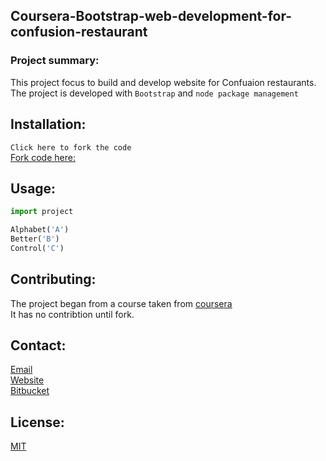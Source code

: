 ## Coursera-Bootstrap-web-development-for-confusion-restaurant
### Project summary:

This project focus to build and develop website for Confuaion restaurants.
The project is developed with ```Bootstrap``` and ```node package management```



## Installation:
```Click here to fork the code``` <br>
[Fork code here:](https://github.com/john-BAPTIS/Coursera-Bootstrap-web-development-for-confusion-restaurant.git)



## Usage:

```python
import project

Alphabet('A')
Better('B')
Control('C')
```


## Contributing:
The project began from a course taken from [coursera](https://www.coursera.org/account/accomplishments/certificate/HGCZ53DJXL5V) <br>
It has no contribtion until fork.


## Contact:
[Email](jamesakweter@gmail.com) <br>
[Website](https://www.jamesakweter.com) <br>
[Bitbucket](bitbucket.com/233james) <br>


## License:
[MIT](https://github.com/john-BAPTIS/Coursera-Bootstrap-web-development-for-confusion-restaurant.git)
